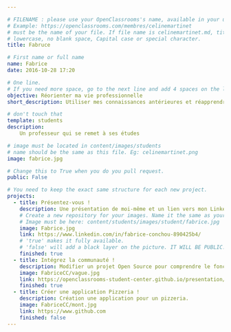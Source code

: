 ```yaml
---

# FILENAME : please use your OpenClassrooms's name, available in your url.
# Example: https://openclassrooms.com/membres/celinemartinet
# must be the name of your file. If file name is celinemartinet.md, title is celinemartinet.
# lowercase, no blank space, Capital case or special character.
title: Fabruce

# First name or full name
name: Fabrice
date: 2016-10-28 17:20

# One line.
# If you need more space, go to the next line and add 4 spaces on the left, as in 'description'.
objective: Réorienter ma vie professionnelle
short_description: Utiliser mes connaissances antérieures et réapprendre à coder dans de nouveaux langages

# don't touch that
template: students
description:
    Un professeur qui se remet à ses études

# image must be located in content/images/students
# name should be the same as this file. Eg: celinemartinet.png
image: fabrice.jpg

# Change this to True when you do you pull request.
public: False

# You need to keep the exact same structure for each new project.
projects:
  - title: Présentez-vous !
    description: Une présentation de moi-même et un lien vers mon LinkedIn.
    # Create a new repository for your images. Name it the same as your nickname and profile picture.
    # Image must be here: content/students/images/student/fabrice.jpg
    image: Fabrice.jpg
    link: https://www.linkedin.com/in/fabrice-conchou-890425b4/
    # 'true' makes it fully available.
    # 'false' will add a black layer on the picture. IT WILL BE PUBLIC!
    finished: true
  - title: Intégrez la communauté !
    description: Modifier un projet Open Source pour comprendre le fonctionnement de Git, de Github et des pull requests. 
    image: FabriceCC/vague.jpg
    link: https://openclassrooms-student-center.github.io/presentation/students/ratus.html
    finished: true
  - title: Créer une application Pizzeria !
    description: Création une application pour un pizzeria.
    image: FabriceCC/mont.jpg
    link: https://www.github.com
    finished: false
---
```

